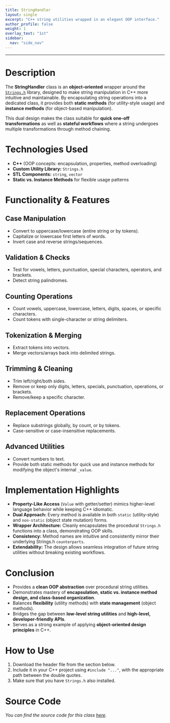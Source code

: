 ```yaml
---
title: StringHandler
layout: single
excerpt: "C++ string utilities wrapped in an elegant OOP interface."
author_profile: false
weight: 1
overlay_text: "1st"
sidebar:
  nav: "side_nav"
---
```

---
# Description
The **StringHandler** class is an **object-oriented** wrapper around the [`Strings.h`](/CppLibs/Strings/) library, designed to make string manipulation in C++ more intuitive and maintainable. By encapsulating string operations into a dedicated class, it provides both **static methods** (for utility-style usage) and **instance methods** (for object-based manipulation).

This dual design makes the class suitable for **quick one-off transformations** as well as **stateful workflows** where a string undergoes multiple transformations through method chaining.

# Technologies Used
- **C++** (OOP concepts: encapsulation, properties, method overloading)
- **Custom Utility Library:** `Strings.h`
- **STL Components:** `string`, `vector`
- **Static vs. Instance Methods** for flexible usage patterns

# Functionality & Features
## Case Manipulation
- Convert to uppercase/lowercase (entire string or by tokens).
- Capitalize or lowercase first letters of words.
- Invert case and reverse strings/sequences.

## Validation & Checks
- Test for vowels, letters, punctuation, special characters, operators, and brackets.
- Detect string palindromes.

## Counting Operations
- Count vowels, uppercase, lowercase, letters, digits, spaces, or specific characters.
- Count tokens with single-character or string delimiters.

## Tokenization & Merging
- Extract tokens into vectors.
- Merge vectors/arrays back into delimited strings.

## Trimming & Cleaning
- Trim left/right/both sides.
- Remove or keep only digits, letters, specials, punctuation, operations, or brackets.
- Remove/keep a specific character.

## Replacement Operations
- Replace substrings globally, by count, or by tokens.
- Case-sensitive or case-insensitive replacements.

## Advanced Utilities
- Convert numbers to text.
- Provide both static methods for quick use and instance methods for modifying the object's internal `_value`.

# Implementation Highlights
- **Property-Like Access** (`Value` with getter/setter) mimics higher-level language behavior while keeping C++ idiomatic.
- **Dual Approach:** Every method is available in both `static` (utility-style) and `non-static` (object state mutation) forms.
- **Wrapper Architecture:** Cleanly encapsulates the procedural `Strings.h` functions into a class, demonstrating OOP skills.
- **Consistency:** Method names are intuitive and consistently mirror their underlying Strings.h `counterparts`.
- **Extendability:** The design allows seamless integration of future string utilities without breaking existing workflows.

# Conclusion
- Provides a **clean OOP abstraction** over procedural string utilities.
- Demonstrates mastery of **encapsulation**, **static vs. instance method design, and class-based organization**.
- Balances **flexibility** (utility methods) with **state management** (object methods).
- Bridges the gap between **low-level string utilities** and **high-level, developer-friendly APIs**.
- Serves as a strong example of applying **object-oriented design principles** in C++.

# How to Use
1. Download the header file from the section below.
2. Include it in your C++ project using `#include "..."`, with the appropriate path between the double quotes.
3. Make sure that you have `Strings.h` also installed.

# Source Code
*You can find the source code for this class [here](https://gist.github.com/AbdulrahmanMohammadSalem/53409e8240753905cfda7be94b3e43a0).*